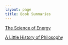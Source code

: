 ```yaml
---
layout: page
title: Book Summaries
---
```


[The Science of Energy](./scienceofenergy/)

[A Little History of Philosophy](./alittlehistoryofphilosophy/)
